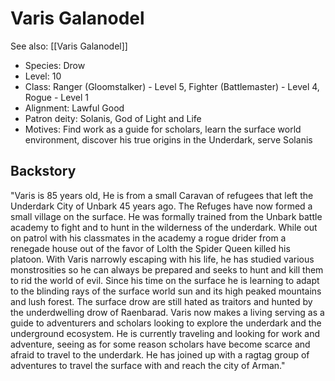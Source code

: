 # Varis Galanodel
See also: [[Varis Galanodel]]
- Species: Drow
- Level: 10
- Class: Ranger (Gloomstalker) - Level 5, Fighter (Battlemaster) - Level 4, Rogue - Level 1
- Alignment: Lawful Good
- Patron deity: Solanis, God of Light and Life
- Motives: Find work as a guide for scholars, learn the surface world environment, discover his true origins in the Underdark, serve Solanis 

## Backstory
"Varis is 85 years old, He is from a small Caravan of refugees that left the Underdark City of Unbark 45 years ago. The Refuges have now formed a small village on the surface. He was formally trained from the Unbark battle academy to fight and to hunt in the wilderness of the underdark. While out on patrol with his classmates in the academy a rogue drider from a renegade house out of the favor of Lolth the Spider Queen killed his platoon. With Varis narrowly escaping with his life, he has studied various monstrosities so he can always be prepared and seeks to hunt and kill them to rid the world of evil. Since his time on the surface he is learning to adapt to the blinding rays of the surface world sun and its high peaked mountains and lush forest. The surface drow are still hated as traitors and hunted by the underdwelling drow of Raenbarad. Varis now makes a living serving as a guide to adventurers and scholars looking to explore the underdark and the underground ecosystem. He is currently traveling and looking for work and adventure, seeing as for some reason scholars have become scarce and afraid to travel to the underdark. He has joined up with a ragtag group of adventures to travel the surface with and reach the city of Arman."